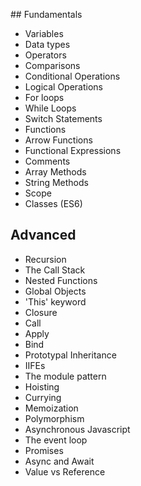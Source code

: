 ## Fundamentals

- Variables
- Data types
- Operators
- Comparisons
- Conditional Operations
- Logical Operations
- For loops
- While Loops
- Switch Statements
- Functions
- Arrow Functions
- Functional Expressions
- Comments
- Array Methods
- String Methods
- Scope
- Classes (ES6)

## Advanced

- Recursion
- The Call Stack
- Nested Functions
- Global Objects
- 'This' keyword
- Closure
- Call
- Apply
- Bind
- Prototypal Inheritance
- IIFEs
- The module pattern
- Hoisting
- Currying
- Memoization
- Polymorphism
- Asynchronous Javascript
- The event loop
- Promises
- Async and Await
- Value vs Reference
